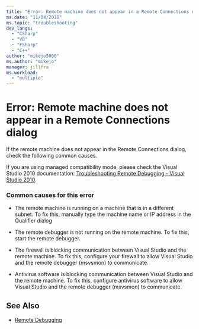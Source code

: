 ```yaml
---
title: "Error: Remote machine does not appear in a Remote Connections dialog | Microsoft Docs"
ms.date: "11/04/2016"
ms.topic: "troubleshooting"
dev_langs:
  - "CSharp"
  - "VB"
  - "FSharp"
  - "C++"
author: "mikejo5000"
ms.author: "mikejo"
manager: jillfra
ms.workload:
  - "multiple"
---
```

# Error: Remote machine does not appear in a Remote Connections dialog
If the remote machine does not appear in the Remote Connections dialog, check the following common causes.

 If you are using managed compatibility mode, please check the Visual Studio 2010 documentation: [Troubleshooting Remote Debugging - Visual Studio 2010](https://docs.microsoft.com/previous-versions/visualstudio/visual-studio-2010/2ys11ead(v=vs.100)).

### Common causes for this error

-   The remote machine is running on a machine that is in a different subnet. To fix this, manually type the machine name or IP address in the Qualifier dialog

-   The remote debugger is not running on the remote machine. To fix this, start the remote debugger.

-   The firewall is blocking communication between Visual Studio and the remote machine. To fix this, configure your firewall to allow Visual Studio and the remote debugger (msvsmon) to communicate.

-   Antivirus software is blocking communication between Visual Studio and the remote machine. To fix this, configure antivirus software to allow Visual Studio and the remote debugger (msvsmon) to communicate.

## See Also
- [Remote Debugging](../debugger/remote-debugging.md)
